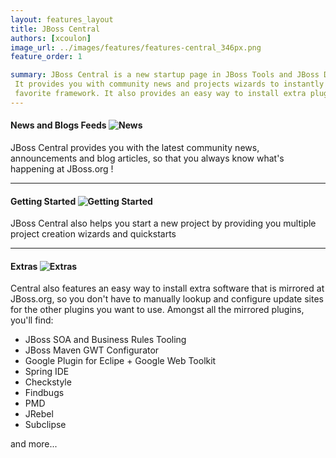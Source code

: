 ```yaml
---
layout: features_layout
title: JBoss Central
authors: [xcoulon]
image_url: ../images/features/features-central_346px.png
feature_order: 1

summary: JBoss Central is a new startup page in JBoss Tools and JBoss Developer Studio. 
 It provides you with community news and projects wizards to instantly start working with your 
 favorite framework. It also provides an easy way to install extra plugins.
---
```


#### News and Blogs Feeds ![News](../../images/features/features-central_346px.png) 
JBoss Central provides you with the latest community news, announcements and blog articles, so that you always know what's happening at JBoss.org !

***
#### Getting Started ![Getting Started](../../images/features/features-central_346px.png)
JBoss Central also helps you start a new project by providing you multiple project creation wizards and quickstarts  

***
#### Extras ![Extras](../../images/features/features-central_346px.png)
Central also features an easy way to install extra software that is mirrored at JBoss.org, 
so you don't have to manually lookup and configure update sites for the other plugins you want to use. 
Amongst all the mirrored plugins, you'll find:

* JBoss SOA and Business Rules Tooling
* JBoss Maven GWT Configurator
* Google Plugin for Eclipe  + Google Web Toolkit
* Spring IDE
* Checkstyle
* Findbugs
* PMD
* JRebel
* Subclipse

and more...

